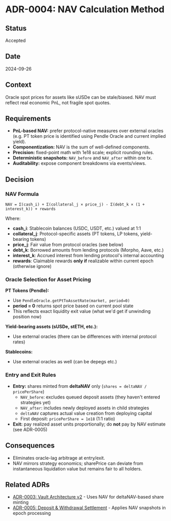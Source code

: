 # ADR-0004: NAV Calculation Method

## Status
Accepted

## Date
2024-09-26

## Context
Oracle spot prices for assets like sUSDe can be stale/biased. NAV must reflect real economic PnL, not fragile spot quotes.

## Requirements
- **PnL-based NAV:** prefer protocol-native measures over external oracles (e.g. PT token price is identified using Pendle Oracle and current implied yield).
- **Componentization:** NAV is the sum of well-defined components.
- **Precision:** fixed-point math with 1e18 scale; explicit rounding rules.
- **Deterministic snapshots:** `NAV_before` and `NAV_after` within one tx.
- **Auditability:** expose component breakdowns via events/views.

## Decision

### NAV Formula

```
NAV = Σ(cash_i) + Σ(collateral_j × price_j) - Σ(debt_k × (1 + interest_k)) + rewards
```

Where:
- **cash_i**: Stablecoin balances (USDC, USDT, etc.) valued at 1:1
- **collateral_j**: Protocol-specific assets (PT tokens, LP tokens, yield-bearing tokens)
- **price_j**: Fair value from protocol oracles (see below)
- **debt_k**: Borrowed amounts from lending protocols (Morpho, Aave, etc.)
- **interest_k**: Accrued interest from lending protocol's internal accounting
- **rewards**: Claimable rewards **only if** realizable within current epoch (otherwise ignore)

### Oracle Selection for Asset Pricing

**PT Tokens (Pendle):**
- Use `PendleOracle.getPtToAssetRate(market, period=0)`
- **period = 0** returns spot price based on current pool state
- This reflects exact liquidity exit value (what we'd get if unwinding position now)

**Yield-bearing assets (sUSDe, stETH, etc.):**
- Use external oracles (there can be differences with internal protocol rates)

**Stablecoins:**
- Use external oracles as well (can be depegs etc.)

### Entry and Exit Rules
- **Entry:** shares minted from **deltaNAV** only (`shares = deltaNAV / pricePerShare`)
  - `NAV_before`: excludes queued deposit assets (they haven't entered strategies yet)
  - `NAV_after`: includes newly deployed assets in child strategies
  - `deltaNAV` captures actual value creation from deploying capital
  - First deposit: `pricePerShare = 1e18` (1:1 ratio)
- **Exit:** pay realized asset units proportionally; do **not** pay by NAV estimate (see ADR-0005)

## Consequences
- Eliminates oracle-lag arbitrage at entry/exit.
- NAV mirrors strategy economics; sharePrice can deviate from instantaneous liquidation value but remains fair to all holders.

## Related ADRs
- [ADR-0003: Vault Architecture v2](0003-vault-architecture.md) - Uses NAV for deltaNAV-based share minting
- [ADR-0005: Deposit & Withdrawal Settlement](0005-deposit-withdrawal-settlement.md) - Applies NAV snapshots in epoch processing
